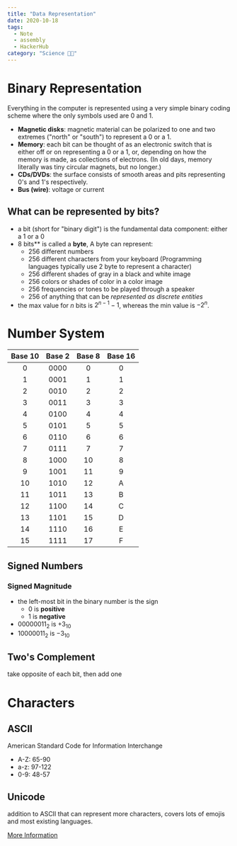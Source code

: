 ```yaml
---
title: "Data Representation"
date: 2020-10-18
tags:
  - Note
  - assembly
  - HackerHub
category: "Science 👨‍💻"
---
```


# Binary Representation

Everything in the computer is represented using a very simple binary coding scheme where the only symbols used are 0 and 1.

* **Magnetic disks**: magnetic material can be polarized to one and two extremes ("north" or "south") to represent a 0 or a 1.
* **Memory**: each bit can be thought of as an electronic switch that is either off or on representing a 0 or a 1, or, depending on how the memory is made, as collections of electrons. (In old days, memory literally was tiny circular magnets, but no longer.)
* **CDs/DVDs**: the surface consists of smooth areas and pits representing 0's and 1's respectively.
* **Bus (wire)**: voltage or current

## What can be represented by bits?

* a bit (short for "binary digit") is the fundamental data component: either a 1 or a 0
* 8 bits** is called a **byte**, A byte can represent:
  * 256 different numbers
  * 256 different characters from your keyboard (Programming languages typically use 2 byte to represent a character)
  * 256 different shades of gray in a black and white image
  * 256 colors or shades of color in a color image
  * 256 frequencies or tones to be played through a speaker
  * 256 of anything that can be *represented as discrete entities* 
* the max value for $n$ bits is $2^{n-1} - 1$, whereas the min value is $-2^n$.

# Number System

| **Base 10** | **Base 2** | **Base 8** | **Base 16** |
| :---------: | :--------: | :--------: | :---------: |
|      0      |    0000    |     0      |      0      |
|      1      |    0001    |     1      |      1      |
|      2      |    0010    |     2      |      2      |
|      3      |    0011    |     3      |      3      |
|      4      |    0100    |     4      |      4      |
|      5      |    0101    |     5      |      5      |
|      6      |    0110    |     6      |      6      |
|      7      |    0111    |     7      |      7      |
|      8      |    1000    |     10     |      8      |
|      9      |    1001    |     11     |      9      |
|     10      |    1010    |     12     |      A      |
|     11      |    1011    |     13     |      B      |
|     12      |    1100    |     14     |      C      |
|     13      |    1101    |     15     |      D      |
|     14      |    1110    |     16     |      E      |
|     15      |    1111    |     17     |      F      |

## Signed Numbers

### Signed Magnitude

* the left-most bit in the binary number is the sign
    * 0 is **positive**
    * 1 is **negative**
* $00000011_2$ is $+3_{10}$
* $10000011_2$ is $-3_{10}$

## Two's Complement

take opposite of each bit, then add one

# Characters

## ASCII

American Standard Code for Information Interchange

* A-Z: 65-90
* a-z: 97-122
* 0-9: 48-57

## Unicode

addition to ASCII that can represent more characters, covers lots of emojis and most existing languages.

[More Information](https://www.unicode.org/versions/)
